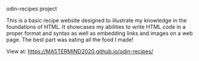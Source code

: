 odin-recipes project

This is a basic recipe website designed to illustrate my knowledge in the foundations of HTML. It showcases my abilities to write HTML code in a proper format and syntax as well as embedding links and images on a web page. The best part was eating all the food I made!

View at: https://MA5TERMIND2020.github.io/odin-recipes/